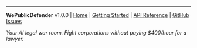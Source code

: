---

**WePublicDefender** v1.0.0 | [Home](Home) | [Getting Started](Getting-Started) | [API Reference](API-Reference) | [GitHub Issues](https://github.com/jackneil/wepublic_defender/issues)

*Your AI legal war room. Fight corporations without paying $400/hour for a lawyer.*
